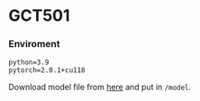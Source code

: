 # GCT501
### Enviroment
```
python=3.9
pytorch=2.0.1+cu118
```
Download model file from [here](https://gpt4all.io/models/ggml-gpt4all-j.bin) and put in `/model`.
